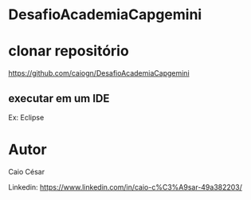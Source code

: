 # DesafioAcademiaCapgemini

# clonar repositório 
https://github.com/caiogn/DesafioAcademiaCapgemini

## executar em um IDE 
Ex: Eclipse

# Autor

Caio César

Linkedin: https://www.linkedin.com/in/caio-c%C3%A9sar-49a382203/
